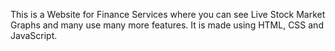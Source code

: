 This is a Website for Finance Services where you can see Live Stock Market Graphs and many use many more features.
It is made using HTML, CSS and JavaScript.
